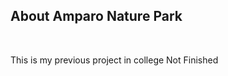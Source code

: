 <h2>About Amparo Nature Park</h2>
<br />
<p>
  This is my previous project in college
  Not Finished
</p>
